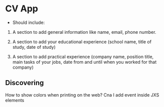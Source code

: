 # CV App

- Should include:

1. A section to add general information like name,
   email, phone number.
2. A section to add your educational experience
   (school name, title of study, date of study)

3. A section to add practical experience (company
   name, position title, main tasks of your jobs, date
   from and until when you worked for that company)

## Discovering

How to show colors when printing on the web?
Cna I add event inside JXS elements
